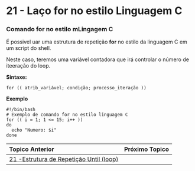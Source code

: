 # 21 -  Laço for no estilo Linguagem C

### Comando for no estilo mLingagem C  

É possivel uar uma estrutura de repetição **for** no estilo da linguagem C em um script do shell.  

Neste caso, teremos uma variável contadora que irá controlar o número de iteeração do loop.  

**Sintaxe:**
```
for (( atrib_variável; condição; processo_iteração ))
```
**Exemplo**
```
#!/bin/bash
# Exemplo de comando for no estilo linguagem C
for (( i = 1; 1 <= 15; i++ ))
do
  echo "Numero: $i"
done
```

|Topico Anterior|Próximo Topico|
|:---|---:|
|[21 -Estrutura de Repetição Until (loop)](RepeticaoUntil.md)||